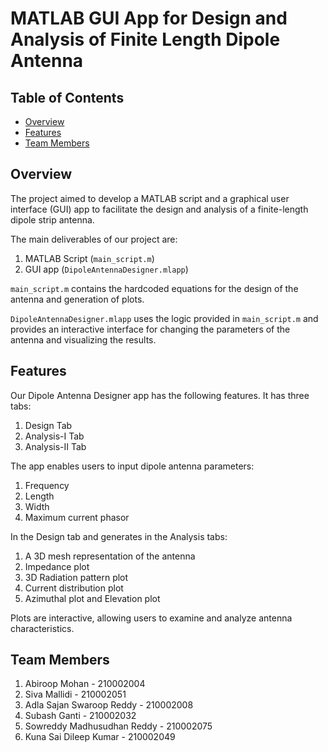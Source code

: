 # MATLAB GUI App for Design and Analysis of Finite Length Dipole Antenna

## Table of Contents

- [Overview](#overview)
- [Features](#features)
- [Team Members](#team-members)

## Overview

The project aimed to develop a MATLAB script and a graphical user interface (GUI) app to facilitate the design and analysis of a finite-length dipole strip antenna.

The main deliverables of our project are:
1. MATLAB Script (`main_script.m`)
2. GUI app (`DipoleAntennaDesigner.mlapp`)

`main_script.m` contains the hardcoded equations for the design of the antenna and generation of plots.

`DipoleAntennaDesigner.mlapp` uses the logic provided in `main_script.m` and provides an interactive interface for changing the parameters of the antenna and visualizing the results.

## Features

Our Dipole Antenna Designer app has the following features. It has three tabs:
1. Design Tab
2. Analysis-I Tab
3. Analysis-II Tab

The app enables users to input dipole antenna parameters:
1. Frequency
2. Length
3. Width
4. Maximum current phasor

In the Design tab and generates in the Analysis tabs:
1. A 3D mesh representation of the antenna
2. Impedance plot
3. 3D Radiation pattern plot
4. Current distribution plot
5. Azimuthal plot and Elevation plot

Plots are interactive, allowing users to examine and analyze antenna characteristics.

## Team Members

1. Abiroop Mohan - 210002004
2. Siva Mallidi - 210002051
3. Adla Sajan Swaroop Reddy - 210002008
4. Subash Ganti - 210002032
5. Sowreddy Madhusudhan Reddy - 210002075
6. Kuna Sai Dileep Kumar - 210002049
